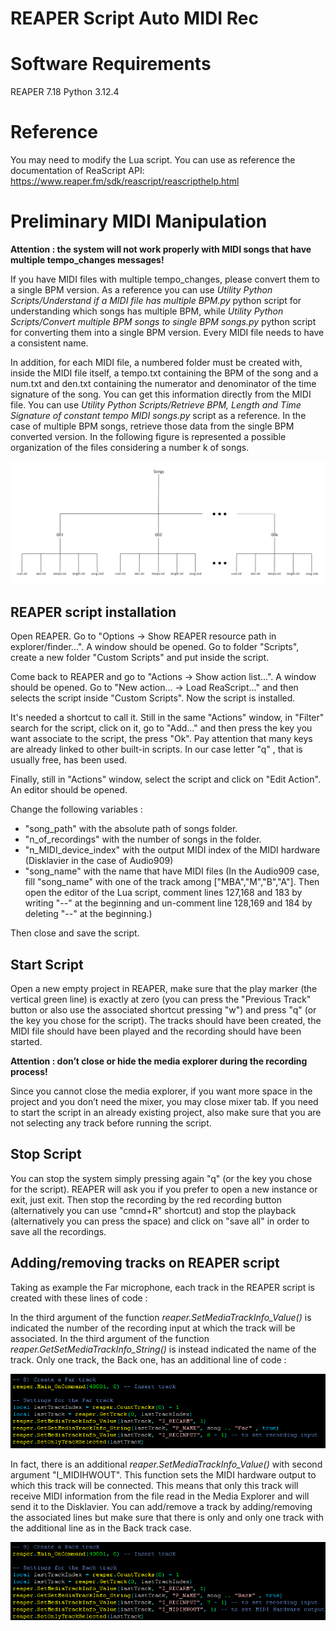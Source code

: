 # REAPER Script Auto MIDI Rec
# Software Requirements
REAPER 7.18
Python 3.12.4

# Reference  
You may need to modify the Lua script. You can use as reference the documentation of ReaScript API: https://www.reaper.fm/sdk/reascript/reascripthelp.html

# Preliminary MIDI Manipulation

**Attention : the system will not work properly with MIDI songs that have
multiple tempo_changes messages!**

If you have MIDI files with multiple tempo_changes, please convert them to a single BPM version. As a reference you can use *Utility Python Scripts/Understand if a MIDI file has multiple BPM.py* python script for understanding which songs has multiple BPM, while *Utility Python Scripts/Convert multiple BPM songs to single BPM songs.py* python script for converting them into a single BPM version. Every MIDI file needs to have a consistent name. 

In addition, for each MIDI file, a numbered folder must be created with, inside the MIDI file itself, a tempo.txt containing the BPM of the song and a num.txt and den.txt containing the numerator and denominator of the time signature of the song. You can get this information directly from the MIDI file. You can use *Utility Python Scripts/Retrieve BPM, Length and Time Signature of constant tempo MIDI songs.py* script as a reference. In the case of multiple BPM songs, retrieve those data from the single BPM converted version. In the following figure is represented a possible organization of the files considering a number k of songs.

<p align="center">
  <img width="auto" height="auto" alt="Folders Organization" src="/assets/Folders Organization.png">
</p>

## REAPER script installation
Open REAPER. Go to "Options -> Show REAPER resource path in explorer/finder...". A window should be opened. Go to folder "Scripts", create a new folder "Custom Scripts" and put inside the script.


Come back to REAPER and go to "Actions -> Show action list...". A window should be opened. Go to "New action... -> Load ReaScript..." and then selects the script inside "Custom Scripts". Now the script is installed.


It's needed a shortcut to call it. Still in the same "Actions" window, in "Filter" search for the script, click on it, go to "Add..." and then press the key you want associate to the script, the press "Ok". Pay attention that many keys are already linked to other built-in scripts. In our case letter "q" , that is usually free, has been used.


Finally, still in "Actions" window, select the script and click on "Edit Action". An editor should be opened. 

Change the following variables : 
- "song_path" with the absolute path of songs folder.  
- "n_of_recordings" with the number of songs in the folder.
- "n_MIDI_device_index" with the output MIDI index of the MIDI hardware (Disklavier in the case of Audio909)
- "song_name" with the name that have MIDI files (In the Audio909 case, fill "song_name" with one of the track among ["MBA","M","B","A"]. Then open the editor of the Lua script, comment lines 127,168 and 183 by writing "--" at the beginning and un-comment line 128,169 and 184 by deleting "--" at the beginning.)

Then close and save the script.

## Start Script
Open a new empty project in REAPER, make sure that the play marker (the vertical green line) is exactly at zero (you can press the "Previous Track" button or also use the associated shortcut pressing "w") and press "q" (or the key you chose for the script). The tracks should have been created, the MIDI file should have been played and the recording should have been started.

**Attention : don’t close or hide the media explorer during the recording
process!**

Since you cannot close the media explorer, if you want more space in the project and you don’t need the mixer, you may close mixer tab.
If you need to start the script in an already existing project, also make sure that you are not selecting any track before running the script.

## Stop Script 
You can stop the system simply pressing again "q" (or the key you chose for the script). REAPER will ask you if you prefer to open a new instance or exit, just exit. Then stop the recording by the red recording button (alternatively you can use "cmnd+R" shortcut) and stop the playback (alternatively you can press the space) and click on "save all" in order to save all the recordings.

## Adding/removing tracks on REAPER script
Taking as example the Far microphone, each track in the REAPER script is created with these lines of code :

In the third argument of the function *reaper.SetMediaTrackInfo_Value()* is indicated the number of the recording input at which the track will be associated. In the third argument of the function *reaper.GetSetMediaTrackInfo_String()* is instead indicated the name of the track.
Only one track, the Back one, has an additional line of code :

<p align="center">
  <img width="auto" height="auto" alt="REAPER track code" src="/assets/REAPER track code.png">
</p>

In fact, there is an additional *reaper.SetMediaTrackInfo_Value()* with second argument "I_MIDIHWOUT". This function sets the MIDI hardware output to which this track will be connected. This means that only this track will receive MIDI information from the file read in the Media Explorer and will send it to the Disklavier. You can add/remove a track by adding/removing the associated lines but make sure that there is only and only one track with the additional line as in the Back track case.

<p align="center">
  <img width="auto" height="auto" alt="REAPER last track code" src="/assets/REAPER last track code.png">
</p>

